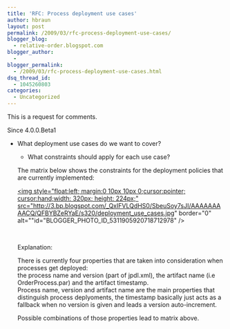 ```yaml
---
title: 'RFC: Process deployment use cases'
author: hbraun
layout: post
permalink: /2009/03/rfc-process-deployment-use-cases/
blogger_blog:
  - relative-order.blogspot.com
blogger_author:
  - 
blogger_permalink:
  - /2009/03/rfc-process-deployment-use-cases.html
dsq_thread_id:
  - 1045260803
categories:
  - Uncategorized
---
```

This is a request for comments. 

<div id="since">
  Since 4.0.0.Beta1
</div>

  * What deployment use cases do we want to cover? 
      * What constraints should apply for each use case?</ul> 
        The matrix below shows the constraints for the deployment policies that are currently implemented:
        
        <a onblur="try {parent.deselectBloggerImageGracefully();} catch(e) {}" href="http://3.bp.blogspot.com/_QxIFVLQdHS0/SbeuSoy7sJI/AAAAAAAAACQ/QFBYBZeRYaE/s1600-h/deployment_use_cases.jpg"><img style="float:left; margin:0 10px 10px 0;cursor:pointer; cursor:hand;width: 320px; height: 224px;" src="http://3.bp.blogspot.com/_QxIFVLQdHS0/SbeuSoy7sJI/AAAAAAAAACQ/QFBYBZeRYaE/s320/deployment_use_cases.jpg" border="0" alt=""id="BLOGGER_PHOTO_ID_5311905920718712978" /></a>
        
        <br clear="all" />
        
        Explanation:
        
        There is currently four properties that are taken into consideration when processes get deployed:  
        the process name and version (part of jpdl.xml), the artifact name (i.e OrderProcess.par) and the artifact timestamp.  
        Process name, version and artifact name are the main properties that distinguish process deplyoments, the timestamp basically just acts as a fallback when no version is given and leads a version auto-increment.
        
        Possible combinations of those properties lead to matrix above.